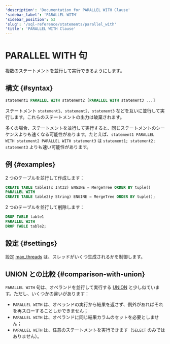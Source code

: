 ```yaml
---
'description': 'Documentation for PARALLEL WITH Clause'
'sidebar_label': 'PARALLEL WITH'
'sidebar_position': 53
'slug': '/sql-reference/statements/parallel_with'
'title': 'PARALLEL WITH Clause'
---
```





# PARALLEL WITH 句

複数のステートメントを並行して実行できるようにします。

## 構文 {#syntax}

```sql
statement1 PARALLEL WITH statement2 [PARALLEL WITH statement3 ...]
```

ステートメント `statement1`、`statement2`、`statement3` などを互いに並行して実行します。これらのステートメントの出力は破棄されます。

多くの場合、ステートメントを並行して実行すると、同じステートメントのシーケンスよりも速くなる可能性があります。たとえば、`statement1 PARALLEL WITH statement2 PARALLEL WITH statement3` は `statement1; statement2; statement3` よりも速い可能性があります。

## 例 {#examples}

2 つのテーブルを並行して作成します：

```sql
CREATE TABLE table1(x Int32) ENGINE = MergeTree ORDER BY tuple()
PARALLEL WITH
CREATE TABLE table2(y String) ENGINE = MergeTree ORDER BY tuple();
```

2 つのテーブルを並行して削除します：

```sql
DROP TABLE table1
PARALLEL WITH
DROP TABLE table2;
```

## 設定 {#settings}

設定 [max_threads](../../operations/settings/settings.md#max_threads) は、スレッドがいくつ生成されるかを制御します。

## UNION との比較 {#comparison-with-union}

`PARALLEL WITH` 句は、オペランドを並行して実行する [UNION](select/union.md) と少し似ています。ただし、いくつかの違いがあります：
- `PARALLEL WITH` は、オペランドの実行から結果を返さず、例外があればそれを再スローすることしかできません；
- `PARALLEL WITH` は、オペランドに同じ結果カラムのセットを必要としません；
- `PARALLEL WITH` は、任意のステートメントを実行できます（`SELECT` のみではありません）。

